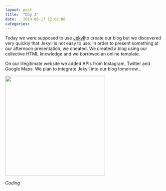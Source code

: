 ```yaml
---
layout: post
title:  "Day 2"
date:   2014-06-17 12:02:00
categories:
---
```


Today we were supposed to use <a href="http://jekyllrb.com/">Jekyll</a>to create our blog but we discovered very quickly that Jekyll is not easy to use. In order to present something at our afternoon presentation, we cheated. We created a blog using our collective HTML knowledge and we borrowed an online template.

On our illegitimate website we added APIs from Instagram, Twitter and Google Maps. We plan to integrate Jekyll into our blog tomorrow...


<img class="garden" src = "http://scontent-b.cdninstagram.com/hphotos-xfa1/t51.2885-15/10467916_1498571493705659_2063005330_n.jpg" width="320" height="320" />

<i>Coding</i>
